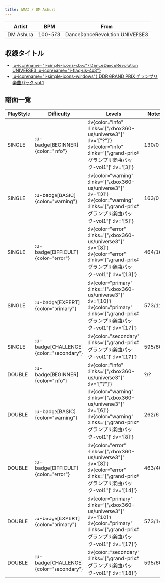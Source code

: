 ```yaml
---
title: ΔMAX / DM Ashura
---
```


|Artist|BPM|From|
|------|---|----|
|DM Ashura|100-573|DanceDanceRevolution UNIVERSE3|

## 収録タイトル

- [ :u-icon{name="i-simple-icons-xbox"} DanceDanceRevolution UNIVERSE3 :u-icon{name="i-flag-us-4x3"} ](/xbox360-us/universe3)
- [ :u-icon{name="i-simple-icons-windows"} DDR GRAND PRIX グランプリ楽曲パック vol.1](/grand-prix#グランプリ楽曲パック-vol1)

## 譜面一覧

|PlayStyle|Difficulty|Levels|Notes|Movie|
|---------|----------|------|-----|-----|
|SINGLE| :u-badge[BEGINNER]{color="info"} | :lv{color="info" :links='["/xbox360-us/universe3"]' :lv='["?"]'}  :lv{color="info" :links='["/grand-prix#グランプリ楽曲パック-vol1"]' :lv='[3]'} |130/0||
|SINGLE| :u-badge[BASIC]{color="warning"} | :lv{color="warning" :links='["/xbox360-us/universe3"]' :lv='[3]'}  :lv{color="warning" :links='["/grand-prix#グランプリ楽曲パック-vol1"]' :lv='[5]'} |163/0||
|SINGLE| :u-badge[DIFFICULT]{color="error"} | :lv{color="error" :links='["/xbox360-us/universe3"]' :lv='[8]'}  :lv{color="error" :links='["/grand-prix#グランプリ楽曲パック-vol1"]' :lv='[13]'} |464/16||
|SINGLE| :u-badge[EXPERT]{color="primary"} | :lv{color="primary" :links='["/xbox360-us/universe3"]' :lv='[10]'}  :lv{color="primary" :links='["/grand-prix#グランプリ楽曲パック-vol1"]' :lv='[17]'} |573/110||
|SINGLE| :u-badge[CHALLENGE]{color="secondary"} | :lv{color="secondary" :links='["/grand-prix#グランプリ楽曲パック-vol1"]' :lv='[17]'} |595/60||
|DOUBLE| :u-badge[BEGINNER]{color="info"} | :lv{color="info" :links='["/xbox360-us/universe3"]' :lv='["?"]'} |?/?||
|DOUBLE| :u-badge[BASIC]{color="warning"} | :lv{color="warning" :links='["/xbox360-us/universe3"]' :lv='[6]'}  :lv{color="warning" :links='["/grand-prix#グランプリ楽曲パック-vol1"]' :lv='[8]'} |262/6||
|DOUBLE| :u-badge[DIFFICULT]{color="error"} | :lv{color="error" :links='["/xbox360-us/universe3"]' :lv='[8]'}  :lv{color="error" :links='["/grand-prix#グランプリ楽曲パック-vol1"]' :lv='[14]'} |463/40||
|DOUBLE| :u-badge[EXPERT]{color="primary"} | :lv{color="primary" :links='["/xbox360-us/universe3"]' :lv='[10]'}  :lv{color="primary" :links='["/grand-prix#グランプリ楽曲パック-vol1"]' :lv='[17]'} |573/14||
|DOUBLE| :u-badge[CHALLENGE]{color="secondary"} | :lv{color="secondary" :links='["/grand-prix#グランプリ楽曲パック-vol1"]' :lv='[18]'} |595/60||
